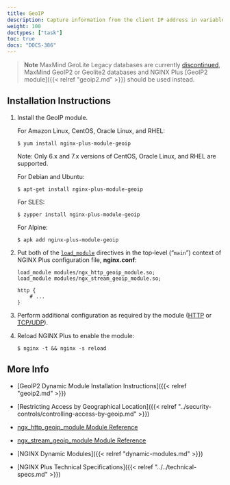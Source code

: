 ```yaml
---
title: GeoIP
description: Capture information from the client IP address in variables, using the MaxMind GeoIP databases, with the GeoIP dynamic module supported by NGINX, Inc.
weight: 100
doctypes: ["task"]
toc: true
docs: "DOCS-386"
---
```


> **Note** MaxMind GeoLite Legacy databases are currently [discontinued](https://blog.maxmind.com/2018/01/discontinuation-of-the-geolite-legacy-databases), MaxMind GeoIP2 or Geolite2 databases and NGINX Plus [GeoIP2 module]({{< relref "geoip2.md" >}}) should be used instead.


<span id="install"></span>
## Installation Instructions

1. Install the GeoIP module.

   For Amazon Linux, CentOS, Oracle Linux, and RHEL:
   
   ```shell
   $ yum install nginx-plus-module-geoip
   ```
   Note: Only 6.x and 7.x versions of CentOS, Oracle Linux, and RHEL are supported.


   For Debian and Ubuntu:
   
   ```shell
   $ apt-get install nginx-plus-module-geoip
   ```

   For SLES:
   
   ```shell
   $ zypper install nginx-plus-module-geoip
   ```
   For Alpine:

   ```shell
   $ apk add nginx-plus-module-geoip
   ```

2. Put both of the [`load_module`](https://nginx.org/en/docs/ngx_core_module.html#load_module) directives in the top‑level (“`main`”) context of NGINX Plus configuration file, **nginx.conf**:

   ```nginx
   load_module modules/ngx_http_geoip_module.so;
   load_module modules/ngx_stream_geoip_module.so;

   http {
       # ...
   }
   ```

3. Perform additional configuration as required by the module ([HTTP](https://nginx.org/en/docs/http/ngx_http_geoip_module.html) or [TCP/UDP](https://nginx.org/en/docs/stream/ngx_stream_geoip_module.html)).

4. Reload NGINX Plus to enable the module:

   ```shell
   $ nginx -t && nginx -s reload
   ```

<span id="info"></span>
## More Info

* [GeoIP2 Dynamic Module Installation Instructions]({{< relref "geoip2.md" >}})

* [Restricting Access by Geographical Location]({{< relref "../security-controls/controlling-access-by-geoip.md" >}})

* [ngx_http_geoip_module Module Reference](https://nginx.org/en/docs/http/ngx_http_geoip_module.html)

* [ngx_stream_geoip_module Module Reference](https://nginx.org/en/docs/stream/ngx_stream_geoip_module.html)

* [NGINX Dynamic Modules]({{< relref "dynamic-modules.md" >}})

* [NGINX Plus Technical Specifications]({{< relref "../../technical-specs.md" >}})
